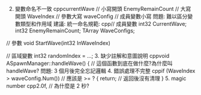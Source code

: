 2. 變數命名不一致
cppcurrentWave     // 小寫開頭
EnemyRemainCount // 大寫開頭
WaveIndex       // 參數大寫
waveConfig      // 成員變數小寫
問題: 難以區分變數類型和作用域
建議: 統一命名規範:
cpp// 成員變數
int32 CurrentWave;
int32 EnemyRemainCount;
TArray<int32> WaveConfigs;

// 參數
void StartWave(int32 InWaveIndex)

// 區域變數
int32 randomIndex = ...;
3. 缺少註解和意圖說明
cppvoid ASpawnManager::handleWave()
{
    // 這個函數到底在做什麼?為什麼叫 handleWave?
問題: 3 個月後完全忘記邏輯
4. 錯誤處理不完整
cppif (WaveIndex > waveConfig.Num())  // 應該是 >= ?
{
    return;  // 返回後沒有清理
}
5. magic number
cpp2.0f,  // 為什麼是 2 秒?
